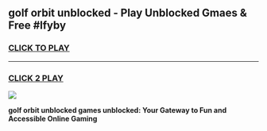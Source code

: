 
## golf orbit unblocked - Play Unblocked Gmaes & Free #lfyby
<h3>
<a href="https://news.freeplayer.one?title=golf_orbit_unblocked&ref=24F">CLICK TO PLAY</a></h3>
<hr>

<h3>
<a href="https://news.freeplayer.one?title=golf_orbit_unblocked&ref=24F">CLICK 2 PLAY</a>
  
</h3>

<a href="https://news.freeplayer.one?title=golf_orbit_unblocked&ref=24F/"><img src="https://clearcache.store/games.png"></a>


**golf orbit unblocked games unblocked: Your Gateway to Fun and Accessible Online Gaming**
